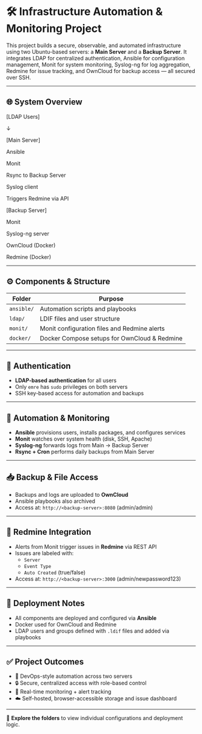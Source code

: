 # 🛠 Infrastructure Automation & Monitoring Project

This project builds a secure, observable, and automated infrastructure using two Ubuntu-based servers: a **Main Server** and a **Backup Server**. It integrates LDAP for centralized authentication, Ansible for configuration management, Monit for system monitoring, Syslog-ng for log aggregation, Redmine for issue tracking, and OwnCloud for backup access — all secured over SSH.

---

## 🌐 System Overview

[LDAP Users]

↓

[Main Server]

Ansible

Monit

Rsync to Backup Server

Syslog client

Triggers Redmine via API

[Backup Server]

Monit

Syslog-ng server

OwnCloud (Docker)

Redmine (Docker)

---

## ⚙️ Components & Structure

| Folder       | Purpose                                         |
|--------------|--------------------------------------------------|
| `ansible/`   | Automation scripts and playbooks                 |
| `ldap/`      | LDIF files and user structure                    |
| `monit/`     | Monit configuration files and Redmine alerts     |
| `docker/`    | Docker Compose setups for OwnCloud & Redmine     |

---

## 🔐 Authentication

- **LDAP-based authentication** for all users
- Only `emre` has `sudo` privileges on both servers
- SSH key-based access for automation and backups

---

## 🔁 Automation & Monitoring

- **Ansible** provisions users, installs packages, and configures services
- **Monit** watches over system health (disk, SSH, Apache)
- **Syslog-ng** forwards logs from Main → Backup Server
- **Rsync + Cron** performs daily backups from Main Server

---

## 📥 Backup & File Access

- Backups and logs are uploaded to **OwnCloud**
- Ansible playbooks also archived
- Access at: `http://<backup-server>:8080` (admin/admin)

---

## 📝 Redmine Integration

- Alerts from Monit trigger issues in **Redmine** via REST API
- Issues are labeled with:
  - `Server`
  - `Event Type`
  - `Auto Created` (true/false)
- Access at: `http://<backup-server>:3000` (admin/newpassword123)

---

## 🚀 Deployment Notes

- All components are deployed and configured via **Ansible**
- Docker used for OwnCloud and Redmine
- LDAP users and groups defined with `.ldif` files and added via playbooks

---

## ✅ Project Outcomes

- 🔄 DevOps-style automation across two servers
- 🔒 Secure, centralized access with role-based control
- 📡 Real-time monitoring + alert tracking
- ☁️ Self-hosted, browser-accessible storage and issue dashboard

---

📁 **Explore the folders** to view individual configurations and deployment logic.

